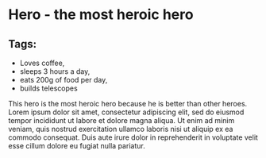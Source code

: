 # Hero - the most heroic hero

## Tags:

* Loves coffee,
* sleeps 3 hours a day,
* eats 200g of food per day,
* builds telescopes

This hero is the most heroic hero because he is better than other heroes. Lorem ipsum dolor sit amet, consectetur adipiscing elit, sed do eiusmod tempor incididunt ut labore et dolore magna aliqua. Ut enim ad minim veniam, quis nostrud exercitation ullamco laboris nisi ut aliquip ex ea commodo consequat. Duis aute irure dolor in reprehenderit in voluptate velit esse cillum dolore eu fugiat nulla pariatur.